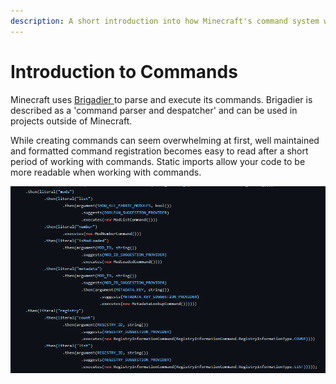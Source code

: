 ```yaml
---
description: A short introduction into how Minecraft's command system works
---
```


# Introduction to Commands

Minecraft uses [Brigadier ](https://github.com/Mojang/brigadier)to parse and execute its commands. Brigadier is described as a 'command parser and despatcher' and can be used in projects outside of Minecraft.

While creating commands can seem overwhelming at first, well maintained and formatted command registration becomes easy to read after a short period of working with commands. Static imports allow your code to be more readable when working with commands.&#x20;

![When formatted, command creation and registration becomes easier to understand](<../.gitbook/assets/image (8).png>)

